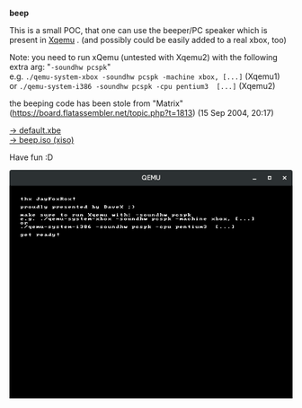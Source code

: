 **beep**

This is a small POC, that one can use the beeper/PC speaker which is present in [Xqemu](https://github.com/xqemu/xqemu)
. (and possibly could be easily added to a real xbox, too)

Note:
you need to run xQemu (untested with Xqemu2) with the following extra arg:
"``-soundhw pcspk``"   
e.g.  `./qemu-system-xbox -soundhw pcspk -machine xbox, [...]`   (Xqemu1)  
or    `./qemu-system-i386 -soundhw pcspk -cpu pentium3  [...]`   (Xqemu2)  

the beeping code has been stole from "Matrix" (https://board.flatassembler.net/topic.php?t=1813) (15 Sep 2004, 20:17)

<a href="bin/default.xbe" download>-> default.xbe</a> </br>
<a href="beep.iso" download>-> beep.iso (xiso)</a> </br>

Have fun :D

![Screenshot](screenshot.png)
